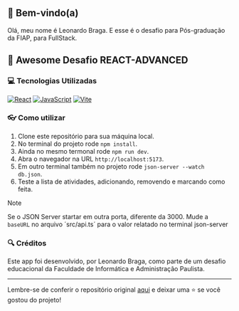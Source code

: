 ## 👋  Bem-vindo(a)
Olá, meu nome é Leonardo Braga. E esse é o desafio para Pós-graduação da FIAP, para FullStack.

## 🎉 Awesome Desafio REACT-ADVANCED

### 💻 Tecnologias Utilizadas

[![React](https://shields.io/badge/react-black?logo=react&style=for-the-badge)](https://react.dev/)
[![JavaScript](https://img.shields.io/badge/javascript-gray?logo=javascript&logoColor=yellow&style=for-the-badge)](https://developer.mozilla.org/pt-BR/docs/Web/JavaScript)
[![Vite](https://img.shields.io/badge/Vite-646CFF?logo=Vite&logoColor=yellow&style=for-the-badge)](https://vite.dev/)

### 👓  Como utilizar

1. Clone este repositório para sua máquina local.
2. No terminal do projeto rode `npm install`.
3. Ainda no mesmo termonal rode `npm run dev`.
4. Abra o navegador na URL `http://localhost:5173`.
5. Em outro terminal também no projeto rode `json-server --watch db.json`.
7. Teste a lista de atividades, adicionando, removendo e marcando como feita.

>[!NOTE]
>Se o JSON Server startar em outra porta, diferente da 3000. Mude a `baseURL` no arquivo ´src/api.ts´ para o valor relatado no terminal json-server


### 🔍 Créditos

Este app foi desenvolvido, por Leonardo Braga, como parte de um desafio educacional da Faculdade de Informática e Administração Paulista.

---

Lembre-se de conferir o repositório original [aqui](https://github.com/Vegildo/desafio-fiap-react-advanced) e deixar uma ⭐️ se você gostou do projeto!